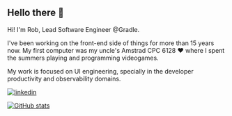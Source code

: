 ## Hello there 👋

Hi! I'm Rob, Lead Software Engineer @Gradle.

I've been working on the front-end side of things for more than 15 years now. My first computer was my uncle's Amstrad CPC 6128 ❤️ where I spent the summers playing and programming videogames.

My work is focused on UI engineering, specially in the developer productivity and observability domains.


[![linkedin](https://img.shields.io/badge/LinkedIn-0A66C2?style=for-the-badge&logo=LinkedIn&logoColor=white)](https://www.linkedin.com/in/rob-lucha/)

[![GitHub stats](https://github-readme-stats-seven-rosy-70.vercel.app/api?username=rlucha&theme=tokyonight&include_all_commits=true)](https://github.com/anuraghazra/github-readme-stats)

